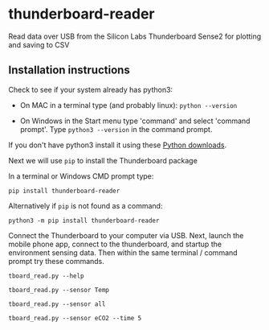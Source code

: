 # thunderboard-reader
Read data over USB from the Silicon Labs Thunderboard Sense2 for plotting and saving to CSV


## Installation instructions

Check to see if your system already has python3:

* On MAC in a terminal type (and probably linux):
` python --version `

* On Windows in the Start menu type 'command' and select 'command prompt'. Type `python3 --version` in the command prompt. 

If you don't have python3 install it using these [Python downloads](https://www.python.org/downloads/). 

Next we will use `pip` to install the Thunderboard package

In a terminal or Windows CMD prompt type:

```
pip install thunderboard-reader 
```

Alternatively if `pip` is not found as a command:
```
python3 -m pip install thunderboard-reader 
```

Connect the Thunderboard to your computer via USB. Next, launch the mobile phone app, connect to the thunderboard, and startup the environment sensing data. Then within the same terminal / command prompt try these commands. 

```
tboard_read.py --help

tboard_read.py --sensor Temp

tboard_read.py --sensor all

tboard_read.py --sensor eCO2 --time 5
```